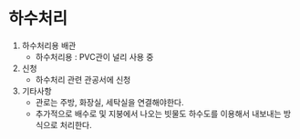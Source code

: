# 하수처리
 1. 하수처리용 배관
    * 하수처리용 : PVC관이 널리 사용 중
 2. 신청
    * 하수처리 관련 관공서에 신청
 3. 기타사항
    * 관로는 주방, 화장실, 세탁실을 연결해야한다.
    * 추가적으로 배수로 및 지붕에서 나오는 빗물도 하수도를 이용해서 내보내는 방식으로 처리한다.
